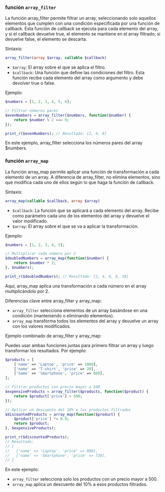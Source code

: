 ### función `array_filter`

La función array_filter permite filtrar un array, seleccionando solo aquellos elementos que cumplen con una condición especificada por una función de callback. Esta función de callback se ejecuta para cada elemento del array, y si el callback devuelve true, el elemento se mantiene en el array filtrado; si devuelve false, el elemento se descarta.

Sintaxis:
```php
array_filter(array $array, callable $callback)
```
- `$array`: El array sobre el que se aplica el filtro.
- `$callback`: Una función que define las condiciones del filtro. Esta función recibe cada elemento del array como argumento y debe devolver true o false.

Ejemplo:
```php
$numbers = [1, 2, 3, 4, 5, 6];

// Filtrar números pares
$evenNumbers = array_filter($numbers, function($number) {
    return $number % 2 === 0;
});

print_r($evenNumbers); // Resultado: [2, 4, 6]
```
En este ejemplo, array_filter selecciona los números pares del array $numbers.

### función `array_map`
La función array_map permite aplicar una función de transformación a cada elemento de un array. A diferencia de array_filter, no elimina elementos, sino que modifica cada uno de ellos según lo que haga la función de callback.

Sintaxis:
```php
array_map(callable $callback, array $array)
```
- `$callback`: La función que se aplicará a cada elemento del array. Recibe como parámetro cada uno de los elementos del array y devuelve el valor modificado.
- `$array`: El array sobre el que se va a aplicar la transformación.

Ejemplo:
```php
$numbers = [1, 2, 3, 4, 5];

// Multiplicar cada número por 2
$doubledNumbers = array_map(function($number) {
    return $number * 2;
}, $numbers);

print_r($doubledNumbers); // Resultado: [2, 4, 6, 8, 10]
```
Aquí, array_map aplica una transformación a cada número en el array multiplicándolo por 2.

Diferencias clave entre array_filter y array_map:

- `array_filter` selecciona elementos de un array basándose en una condición (manteniendo o eliminando elementos).
- `array_map` transforma todos los elementos del array y devuelve un array con los valores modificados.

Ejemplo combinado de array_filter y array_map:

Puedes usar ambas funciones juntas para primero filtrar un array y luego transformar los resultados. Por ejemplo:
```php
$products = [
    ['name' => 'Laptop', 'price' => 1000],
    ['name' => 'T-shirt', 'price' => 20],
    ['name' => 'Smartphone', 'price' => 800],
];

// Filtrar productos con precio mayor a 500
$expensiveProducts = array_filter($products, function($product) {
    return $product['price'] > 500;
});

// Aplicar un descuento del 10% a los productos filtrados
$discountedProducts = array_map(function($product) {
    $product['price'] *= 0.9;
    return $product;
}, $expensiveProducts);

print_r($discountedProducts);
// Resultado: 
// [
//   ['name' => 'Laptop', 'price' => 900],
//   ['name' => 'Smartphone', 'price' => 720],
// ]
```
En este ejemplo:

- `array_filter` selecciona solo los productos con un precio mayor a 500.
- `array_map` aplica un descuento del 10% a esos productos filtrados.

